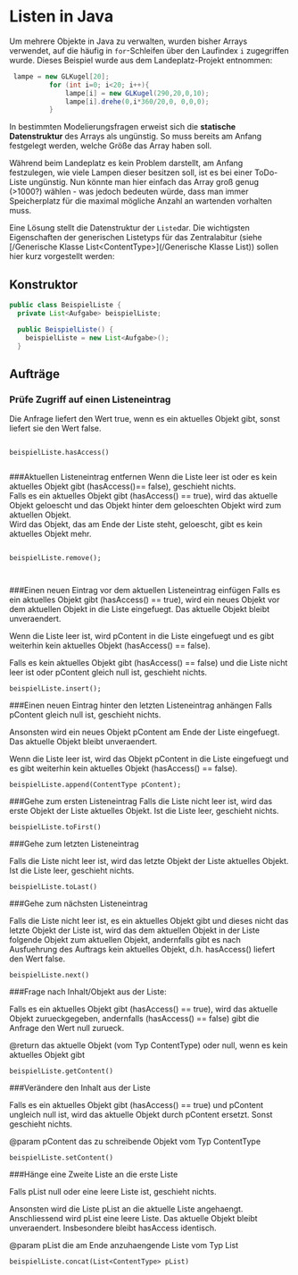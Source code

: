 # Listen in Java

Um mehrere Objekte in Java zu verwalten, wurden bisher Arrays verwendet, auf die häufig in `for`-Schleifen über den Laufindex `i` zugegriffen wurde. Dieses Beispiel wurde aus dem Landeplatz-Projekt entnommen:

```java
 lampe = new GLKugel[20];
          for (int i=0; i<20; i++){
              lampe[i] = new GLKugel(290,20,0,10);
              lampe[i].drehe(0,i*360/20,0, 0,0,0);
          }
```

In bestimmten Modelierungsfragen erweist sich die **statische Datenstruktur** des Arrays als ungünstig. So muss bereits am Anfang festgelegt werden, welche Größe das Array haben soll.

Während beim Landeplatz es kein Problem darstellt, am Anfang festzulegen, wie viele Lampen dieser besitzen soll, ist es bei einer ToDo-Liste ungünstig. Nun könnte man hier einfach das Array groß genug \(&gt;1000?\) wählen - was jedoch bedeuten würde, dass man immer Speicherplatz für die maximal mögliche Anzahl an wartenden vorhalten muss.

Eine Lösung stellt die Datenstruktur der `Liste`dar. Die wichtigsten Eigenschaften der generischen Listetyps für das Zentralabitur \(siehe [/Generische Klasse List&lt;ContentType&gt;](/Generische Klasse List<ContentType>)\) sollen hier kurz vorgestellt werden:

## Konstruktor

```Java
public class BeispielListe {
  private List<Aufgabe> beispielListe;

  public BeispielListe() {
    beispielListe = new List<Aufgabe>();
  }
```

## Aufträge
### Prüfe Zugriff auf einen Listeneintrag
Die Anfrage liefert den Wert true, wenn es ein aktuelles Objekt gibt, sonst liefert sie den Wert false.


```

beispielListe.hasAccess()


```


###Aktuellen Listeneintrag entfernen
 Wenn die Liste leer ist oder es kein aktuelles Objekt gibt (hasAccess()== false), geschieht nichts.<br />
Falls es ein aktuelles Objekt gibt (hasAccess() == true), wird das aktuelle Objekt geloescht und das Objekt hinter dem geloeschten Objekt wird zum aktuellen Objekt. <br />
Wird das Objekt, das am Ende der Liste steht, geloescht, gibt es kein aktuelles Objekt mehr.


```

beispielListe.remove();

  
```

  
###Einen neuen Eintrag vor dem aktuellen Listeneintrag einfügen
Falls es ein aktuelles Objekt gibt (hasAccess() == true), wird ein neues Objekt vor dem aktuellen Objekt in die Liste eingefuegt. Das aktuelle Objekt bleibt unveraendert.

Wenn die Liste leer ist, wird pContent in die Liste eingefuegt und es gibt weiterhin kein aktuelles Objekt (hasAccess() == false).

Falls es kein aktuelles Objekt gibt (hasAccess() == false) und die Liste nicht leer ist oder pContent gleich null ist, geschieht nichts.



```
beispielListe.insert();
```



###Einen neuen Eintrag hinter den letzten Listeneintrag anhängen
Falls pContent gleich null ist, geschieht nichts. 

Ansonsten wird ein neues Objekt pContent am Ende der Liste eingefuegt. Das aktuelle Objekt bleibt unveraendert.

Wenn die Liste leer ist, wird das Objekt pContent in die Liste eingefuegt und es gibt weiterhin kein aktuelles Objekt (hasAccess() == false).


```
beispielListe.append(ContentType pContent);
```



###Gehe zum ersten Listeneintrag
Falls die Liste nicht leer ist, wird das erste Objekt der Liste aktuelles Objekt. Ist die Liste leer, geschieht nichts.



```
beispielListe.toFirst()
```



###Gehe zum letzten Listeneintrag

Falls die Liste nicht leer ist, wird das letzte Objekt der Liste aktuelles Objekt. Ist die Liste leer, geschieht nichts.


```
beispielListe.toLast()
```



###Gehe zum nächsten Listeneintrag

Falls die Liste nicht leer ist, es ein aktuelles Objekt gibt und dieses nicht das letzte Objekt der Liste ist, wird das dem aktuellen Objekt in der Liste folgende Objekt zum aktuellen Objekt, andernfalls gibt es nach Ausfuehrung des Auftrags kein aktuelles Objekt, d.h. hasAccess() liefert den Wert false.


```
beispielListe.next()
```





###Frage nach Inhalt/Objekt aus der Liste:


Falls es ein aktuelles Objekt gibt (hasAccess() == true), wird das aktuelle Objekt zurueckgegeben, andernfalls (hasAccess() == false) gibt die Anfrage den Wert null zurueck.

@return das aktuelle Objekt (vom Typ ContentType) oder null, wenn es kein aktuelles Objekt gibt

```
beispielListe.getContent()
```



###Verändere den Inhalt aus der Liste

Falls es ein aktuelles Objekt gibt (hasAccess() == true) und pContent ungleich null ist, wird das aktuelle Objekt durch pContent ersetzt. Sonst geschieht nichts.

@param pContent das zu schreibende Objekt vom Typ ContentType


```
beispielListe.setContent()
```



###Hänge eine Zweite Liste an die erste Liste


Falls pList null oder eine leere Liste ist, geschieht nichts.

Ansonsten wird die Liste pList an die aktuelle Liste angehaengt. Anschliessend wird pList eine leere Liste. Das aktuelle Objekt bleibt unveraendert. Insbesondere bleibt hasAccess identisch.
 
@param pList die am Ende anzuhaengende Liste vom Typ List<ContentType>

```
beispielListe.concat(List<ContentType> pList)
```



